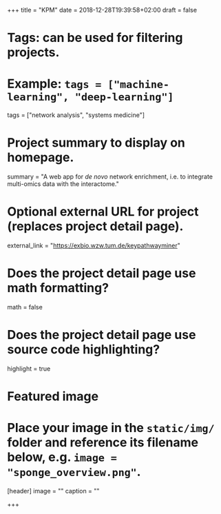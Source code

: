 +++
title = "KPM"
date = 2018-12-28T19:39:58+02:00
draft = false

# Tags: can be used for filtering projects.
# Example: `tags = ["machine-learning", "deep-learning"]`
tags = ["network analysis", "systems medicine"]

# Project summary to display on homepage.
summary = "A web app for *de novo* network enrichment, i.e. to integrate multi-omics data with the interactome."


# Optional external URL for project (replaces project detail page).
external_link = "https://exbio.wzw.tum.de/keypathwayminer"

# Does the project detail page use math formatting?
math = false

# Does the project detail page use source code highlighting?
highlight = true

# Featured image
# Place your image in the `static/img/` folder and reference its filename below, e.g. `image = "sponge_overview.png"`.
[header]
image = ""
caption = ""

+++
